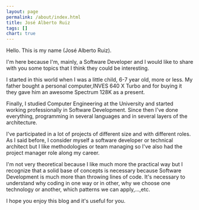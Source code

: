 ```yaml
---
layout: page
permalink: /about/index.html
title: José Alberto Ruiz
tags: []
chart: true
---
```


Hello. This is my name (José Alberto Ruiz).

I'm here because I'm, mainly, a Software Developer and I would like to share with you some topics that I think they could be interesting. 

I started in this world when I was a little child, 6-7 year old, more or less. My father bought a personal computer,INVES 640 X Turbo and for buying it they gave him an awesome Spectrum 128K as a present. 

Finally, I studied Computer Engineering at the University and started working professionally in Software Development. Since then I've done everything, programming in several languages and in several layers of the architecture. 

I've participated in a lot of projects of different size and with different roles. As I said before, I consider myself a software developer or technical architect but I like methodologies or team managing so I've also had the project manager role along my career.    

I'm not very theoretical because I like much more the practical way but I recognize that a solid base of concepts is necessary because Software Development is much more than throwing lines of code. It's necessary to understand why coding in one way or in other, why we choose one technology or another, which patterns we can apply,...,etc. 

I hope you enjoy this blog and it's useful for you.


